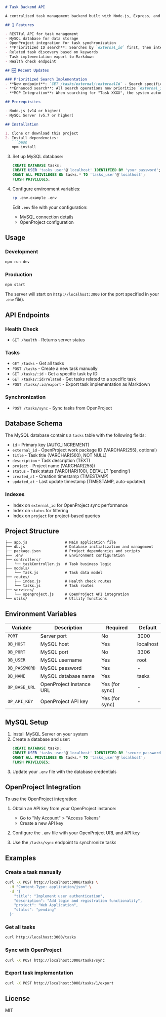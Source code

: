 ```markdown
# Task Backend API

A centralized task management backend built with Node.js, Express, and MySQL that integrates with OpenProject.

## 🚀 Features

- RESTful API for task management
- MySQL database for data storage
- OpenProject integration for task synchronization
- **Prioritized ID search**: Searches by `external_id` first, then internal ID
- Related task discovery based on keywords
- Task implementation export to Markdown
- Health check endpoint

## 🆕 Recent Updates

### Prioritized Search Implementation
- **New endpoint**: `GET /tasks/external/:externalId` - Search specifically by external_id
- **Enhanced search**: All search operations now prioritize `external_id` over internal ID
- **MCP Integration**: When searching for "Task XXXX", the system automatically uses external_id search

## Prerequisites

- Node.js (v14 or higher)
- MySQL Server (v5.7 or higher)

## Installation

1. Clone or download this project
2. Install dependencies:
   ```bash
   npm install
   ```

3. Set up MySQL database:
   ```sql
   CREATE DATABASE tasks;
   CREATE USER 'tasks_user'@'localhost' IDENTIFIED BY 'your_password';
   GRANT ALL PRIVILEGES ON tasks.* TO 'tasks_user'@'localhost';
   FLUSH PRIVILEGES;
   ```

4. Configure environment variables:
   ```bash
   cp .env.example .env
   ```
   Edit `.env` file with your configuration:
   - MySQL connection details
   - OpenProject configuration

## Usage

### Development
```bash
npm run dev
```

### Production
```bash
npm start
```

The server will start on `http://localhost:3000` (or the port specified in your `.env` file).

## API Endpoints

### Health Check
- `GET /health` - Returns server status

### Tasks
- `GET /tasks` - Get all tasks
- `POST /tasks` - Create a new task manually
- `GET /tasks/:id` - Get a specific task by ID
- `GET /tasks/:id/related` - Get tasks related to a specific task
- `POST /tasks/:id/export` - Export task implementation as Markdown

### Synchronization
- `POST /tasks/sync` - Sync tasks from OpenProject

## Database Schema

The MySQL database contains a `tasks` table with the following fields:

- `id` - Primary key (AUTO_INCREMENT)
- `external_id` - OpenProject work package ID (VARCHAR(255), optional)
- `title` - Task title (VARCHAR(500), NOT NULL)
- `description` - Task description (TEXT)
- `project` - Project name (VARCHAR(255))
- `status` - Task status (VARCHAR(100), DEFAULT 'pending')
- `created_at` - Creation timestamp (TIMESTAMP)
- `updated_at` - Last update timestamp (TIMESTAMP, auto-updated)

### Indexes
- Index on `external_id` for OpenProject sync performance
- Index on `status` for filtering
- Index on `project` for project-based queries

## Project Structure

```
├── app.js                 # Main application file
├── db.js                  # Database initialization and management
├── package.json           # Project dependencies and scripts
├── .env                   # Environment configuration
├── controllers/
│   └── taskController.js  # Task business logic
├── models/
│   └── Task.js            # Task data model
├── routes/
│   ├── index.js           # Health check routes
│   └── tasks.js           # Task routes
├── services/
│   └── openproject.js     # OpenProject API integration
└── utils/                 # Utility functions
```

## Environment Variables

| Variable | Description | Required | Default |
|----------|-------------|----------|---------|
| `PORT` | Server port | No | 3000 |
| `DB_HOST` | MySQL host | Yes | localhost |
| `DB_PORT` | MySQL port | No | 3306 |
| `DB_USER` | MySQL username | Yes | root |
| `DB_PASSWORD` | MySQL password | Yes | - |
| `DB_NAME` | MySQL database name | Yes | tasks |
| `OP_BASE_URL` | OpenProject instance URL | Yes (for sync) | - |
| `OP_API_KEY` | OpenProject API key | Yes (for sync) | - |

## MySQL Setup

1. Install MySQL Server on your system
2. Create a database and user:
   ```sql
   CREATE DATABASE tasks;
   CREATE USER 'tasks_user'@'localhost' IDENTIFIED BY 'secure_password';
   GRANT ALL PRIVILEGES ON tasks.* TO 'tasks_user'@'localhost';
   FLUSH PRIVILEGES;
   ```
3. Update your `.env` file with the database credentials

## OpenProject Integration

To use the OpenProject integration:

1. Obtain an API key from your OpenProject instance:
   - Go to "My Account" > "Access Tokens"
   - Create a new API key

2. Configure the `.env` file with your OpenProject URL and API key

3. Use the `/tasks/sync` endpoint to synchronize tasks

## Examples

### Create a task manually
```bash
curl -X POST http://localhost:3000/tasks \
  -H "Content-Type: application/json" \
  -d '{
    "title": "Implement user authentication",
    "description": "Add login and registration functionality",
    "project": "Web Application",
    "status": "pending"
  }'
```

### Get all tasks
```bash
curl http://localhost:3000/tasks
```

### Sync with OpenProject
```bash
curl -X POST http://localhost:3000/tasks/sync
```

### Export task implementation
```bash
curl -X POST http://localhost:3000/tasks/1/export
```

## License

MIT

```
